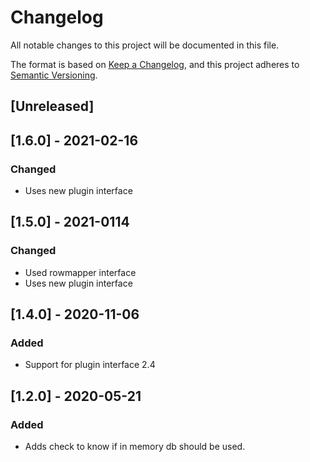 # Changelog
All notable changes to this project will be documented in this file.

The format is based on [Keep a Changelog](https://keepachangelog.com/en/1.0.0/),
and this project adheres to [Semantic Versioning](https://semver.org/spec/v2.0.0.html).

## [Unreleased]

## [1.6.0] - 2021-02-16
### Changed
- Uses new plugin interface

## [1.5.0] - 2021-0114
### Changed
- Used rowmapper interface
- Uses new plugin interface

## [1.4.0] - 2020-11-06
### Added
- Support for plugin interface 2.4

## [1.2.0] - 2020-05-21
### Added
- Adds check to know if in memory db should be used.
